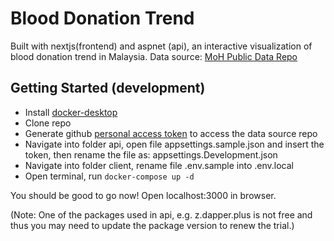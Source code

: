 # Blood Donation Trend

Built with nextjs(frontend) and aspnet (api), an interactive visualization of blood donation trend in Malaysia. Data source: [MoH Public Data Repo](https://github.com/MoH-Malaysia/data-darah-public)

## Getting Started (development)

- Install [docker-desktop](https://docs.docker.com/desktop/install/windows-install/)
- Clone repo
- Generate github [personal access token](https://docs.github.com/en/authentication/keeping-your-account-and-data-secure/creating-a-personal-access-token) to access the data source repo
- Navigate into folder api, open file appsettings.sample.json and insert the token, then rename the file as: appsettings.Development.json
- Navigate into folder client, rename file .env.sample into .env.local
- Open terminal, run `docker-compose up -d`

You should be good to go now! Open localhost:3000 in browser.

(Note: One of the packages used in api, e.g. z.dapper.plus is not free and thus you may need to update the package version to renew the trial.)
